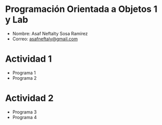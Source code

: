 # Programación Orientada a Objetos 1 y Lab

- Nombre: Asaf Neftalty Sosa Ramírez 
- Correo: asafneftaly@gmail.com

# Actividad 1
- Programa 1 
- Programa 2

# Actividad 2
- Programa 3
- Programa 4 